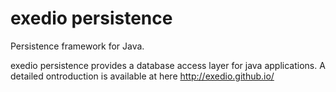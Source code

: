 # exedio persistence
Persistence framework for Java.

exedio persistence provides a database access layer for java applications. 
A detailed ontroduction is available at here http://exedio.github.io/
